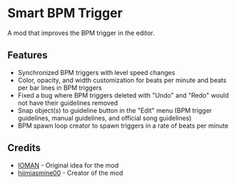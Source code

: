 # Smart BPM Trigger
A mod that improves the BPM trigger in the editor.

## Features
- Synchronized BPM triggers with level speed changes
- Color, opacity, and width customization for beats per minute and beats per bar lines in BPM triggers
- Fixed a bug where BPM triggers deleted with "Undo" and "Redo" would not have their guidelines removed
- Snap object(s) to guideline button in the "Edit" menu (BPM trigger guidelines, manual guidelines, and official song guidelines)
- BPM spawn loop creator to spawn triggers in a rate of beats per minute

## Credits
- [IOMAN](user:8265048) - Original idea for the mod
- [hiimjasmine00](user:7466002) - Creator of the mod
